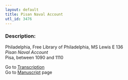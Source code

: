 ```yaml
---
layout: default
title: Pisan Naval Account
utl_id: 3476
---
```


###  Description:

Philadelphia, Free Library of Philadelphia, MS Lewis E 136<br>
_Pisan Naval Account_<br>
Pisa, between 1090 and 1110

Go to [Transcription](https://centerfordigitalhumanities.github.io/Newberry-Italian-paleography/transcriptions/300)<br>
Go to [Manuscript](https://centerfordigitalhumanities.github.io/Newberry-Italian-paleography/www/record.html?id=300) page <br>
